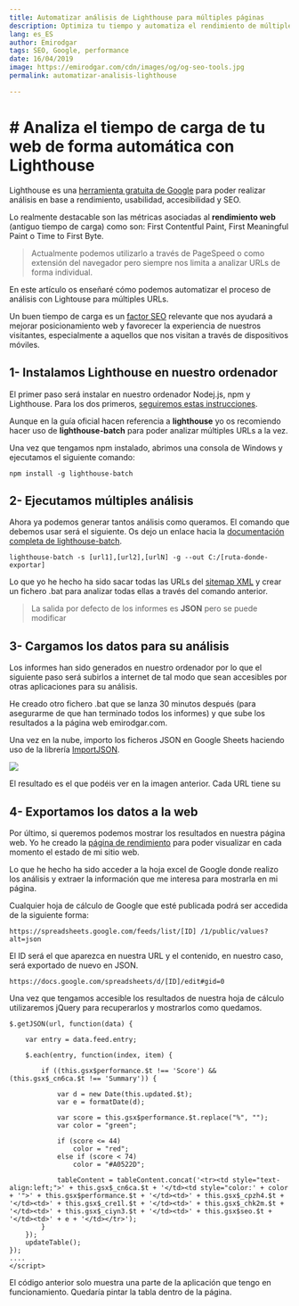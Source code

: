 ```yaml
---
title: Automatizar análisis de Lighthouse para múltiples páginas
description: Optimiza tu tiempo y automatiza el rendimiento de múltiples URLs dentro de tu sitio web
lang: es_ES
author: Emirodgar
tags: SEO, Google, performance
date: 16/04/2019
image: https://emirodgar.com/cdn/images/og/og-seo-tools.jpg
permalink: automatizar-analisis-lighthouse

---
```


# # Analiza el tiempo de carga de tu web de forma automática con Lighthouse

Lighthouse es una  [herramienta gratuita de Google](https://emirodgar.com/[https://developers.google.com/web/tools/lighthouse/?hl=es](https://developers.google.com/web/tools/lighthouse/?hl=es))  para poder realizar análisis en base a rendimiento, usabilidad, accesibilidad y SEO.

Lo realmente destacable son las métricas asociadas al  **rendimiento web**  (antiguo tiempo de carga) como son: First Contentful Paint, First Meaningful Paint o Time to First Byte.

> Actualmente podemos utilizarlo a través de PageSpeed o como extensión del navegador pero siempre nos limita a analizar URLs de forma individual.

En este artículo os enseñaré cómo podemos automatizar el proceso de análisis con Lightouse para múltiples URLs.

Un buen tiempo de carga es un  [factor SEO](https://emirodgar.com/factores-seo)  relevante que nos ayudará a mejorar posicionamiento web y favorecer la experiencia de nuestros visitantes, especialmente a aquellos que nos visitan a través de dispositivos móviles.

## 1- Instalamos Lighthouse en nuestro ordenador

El primer paso será instalar en nuestro ordenador Nodej.js, npm y Lighthouse. Para los dos primeros,  [seguiremos estas instrucciones](https://emirodgar.com/[https://www.npmjs.com/get-npm](https://www.npmjs.com/get-npm)).

Aunque en la guía oficial hacen referencia a  **lighthouse**  yo os recomiendo hacer uso de  **lighthouse-batch**  para poder analizar múltiples URLs a la vez.

Una vez que tengamos npm instalado, abrimos una consola de Windows y ejecutamos el siguiente comando:

```
npm install -g lighthouse-batch

```

## 2- Ejecutamos múltiples análisis

Ahora ya podemos generar tantos análisis como queramos. El comando que debemos usar será el siguiente. Os dejo un enlace hacia la  [documentación completa de lighthouse-batch](https://emirodgar.com/[https://github.com/mikestead/lighthouse-batch](https://github.com/mikestead/lighthouse-batch)).

```
lighthouse-batch -s [url1],[url2],[urlN] -g --out C:/[ruta-donde-exportar]

```

Lo que yo he hecho ha sido sacar todas las URLs del  [sitemap XML](https://emirodgar.com/sitemap.xml)  y crear un fichero .bat para analizar todas ellas a través del comando anterior.

> La salida por defecto de los informes es  **JSON**  pero se puede modificar

## 3- Cargamos los datos para su análisis

Los informes han sido generados en nuestro ordenador por lo que el siguiente paso será subirlos a internet de tal modo que sean accesibles por otras aplicaciones para su análisis.

He creado otro fichero .bat que se lanza 30 minutos después (para asegurarme de que han terminado todos los informes) y que sube los resultados a la página web emirodgar.com.

Una vez en la nube, importo los ficheros JSON en Google Sheets haciendo uso de la librería  [ImportJSON](https://emirodgar.com/[https://github.com/bradjasper/ImportJSON](https://github.com/bradjasper/ImportJSON)).

![](https://i.imgur.com/IrL1alS.png)

El resultado es el que podéis ver en la imagen anterior. Cada URL tiene su

## 4- Exportamos los datos a la web

Por último, si queremos podemos mostrar los resultados en nuestra página web. Yo he creado la  [página de rendimiento](https://emirodgar.com/rendimiento)  para poder visualizar en cada momento el estado de mi sitio web.

Lo que he hecho ha sido acceder a la hoja excel de Google donde realizo los análisis y extraer la información que me interesa para mostrarla en mi página.

Cualquier hoja de cálculo de Google que esté publicada podrá ser accedida de la siguiente forma:

```
https://spreadsheets.google.com/feeds/list/[ID] /1/public/values?alt=json

```

El ID será el que aparezca en nuestra URL y el contenido, en nuestro caso, será exportado de nuevo en JSON.

```
https://docs.google.com/spreadsheets/d/[ID]/edit#gid=0

```

Una vez que tengamos accesible los resultados de nuestra hoja de cálculo utilizaremos jQuery para recuperarlos y mostrarlos como quedamos.

```
$.getJSON(url, function(data) {

    var entry = data.feed.entry;

    $.each(entry, function(index, item) {

        if ((this.gsx$performance.$t !== 'Score') && (this.gsx$_cn6ca.$t !== 'Summary')) {

            var d = new Date(this.updated.$t);
            var e = formatDate(d);

            var score = this.gsx$performance.$t.replace("%", "");
            var color = "green";

            if (score <= 44)
                color = "red";
            else if (score < 74)
                color = "#A0522D";

            tableContent = tableContent.concat('<tr><td style="text-align:left;">' + this.gsx$_cn6ca.$t + '</td><td style="color:' + color + '">' + this.gsx$performance.$t + '</td><td>' + this.gsx$_cpzh4.$t + '</td><td>' + this.gsx$_cre1l.$t + '</td><td>' + this.gsx$_chk2m.$t + '</td><td>' + this.gsx$_ciyn3.$t + '</td><td>' + this.gsx$seo.$t + '</td><td>' + e + '</td></tr>');
        } 
    });
    updateTable();
});
....
</script>

```

El código anterior solo muestra una parte de la aplicación que tengo en funcionamiento. Quedaría pintar la tabla dentro de la página.
<!--stackedit_data:
eyJoaXN0b3J5IjpbMTk2ODgwNTYyNCwtMTQ4ODA5ODY2NCwxMz
U5MDI2OTIyXX0=
-->